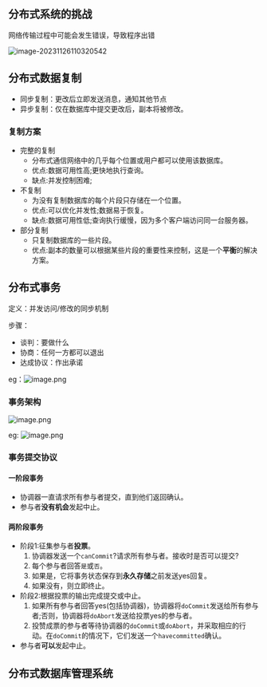 ## 分布式系统的挑战

网络传输过程中可能会发生错误，导致程序出错

![image-20231126110320542](https://pic-1257412153.cos.ap-nanjing.myqcloud.com/images/2023/11/26/image-20231126110320542-13e42e.png)



## 分布式数据复制

- 同步复制：更改后立即发送消息，通知其他节点
- 异步复制：仅在数据库中提交更改后，副本将被修改。

### 复制方案

- 完整的复制
	- 分布式通信网络中的几乎每个位置或用户都可以使用该数据库。
	- 优点:数据可用性高;更快地执行查询。
	- 缺点:并发控制困难;
- 不复制
	- 为没有复制数据库的每个片段只存储在一个位置。
	- 优点:可以优化并发性;数据易于恢复。
	- 缺点:数据可用性低;查询执行缓慢，因为多个客户端访问同一台服务器。
- 部分复制
	- 只复制数据库的一些片段。
	- 优点:副本的数量可以根据某些片段的重要性来控制，这是一个**平衡**的解决方案。


## 分布式事务

定义：并发访问/修改的同步机制

步骤：
- 谈判：要做什么
- 协商：任何一方都可以退出
- 达成协议：作出承诺

eg：![image.png](https://pic-1257412153.cos.ap-nanjing.myqcloud.com/images/2023/11/26/20231126123809-8ee924.png)

### 事务架构

![image.png](https://pic-1257412153.cos.ap-nanjing.myqcloud.com/images/2023/11/26/20231126123854-004a4e.png)

eg: ![image.png](https://pic-1257412153.cos.ap-nanjing.myqcloud.com/images/2023/11/26/20231126124333-249b77.png)

### 事务提交协议

#### 一阶段事务
- 协调器一直请求所有参与者提交，直到他们返回确认。
- 参与者**没有机会**发起中止。

#### 两阶段事务

- 阶段1:征集参与者**投票**。
	1. 协调器发送一个`canCommit`?请求所有参与者。接收时是否可以提交?
	2. 每个参与者回答`是`或`否`。
	3. 如果是，它将事务状态保存到**永久存储**之前发送yes回复。
	4. 如果没有，则立即终止。
- 阶段2:根据投票的输出完成提交或中止。
	1. 如果所有参与者回答yes(包括协调器)，协调器将`doCommit`发送给所有参与者;否则，协调器将`doAbort`发送给投票yes的参与者。
	2. 投赞成票的参与者等待协调器的`doCommit`或`doAbort`，并采取相应的行动。在`doCommit`的情况下，它们发送一个`havecommitted`确认。
- 参与者**可以**发起中止。



## 分布式数据库管理系统

